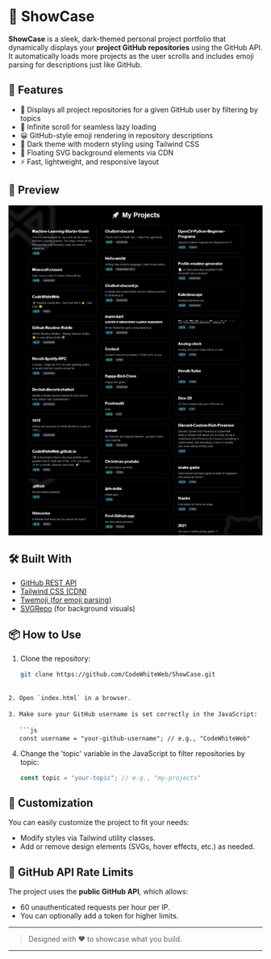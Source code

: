 # 🌟 ShowCase

**ShowCase** is a sleek, dark-themed personal project portfolio that dynamically displays your **project GitHub repositories** using the GitHub API. It automatically loads more projects as the user scrolls and includes emoji parsing for descriptions just like GitHub.

## 🚀 Features

- 🎯 Displays all project repositories for a given GitHub user by filtering by topics
- 🔄 Infinite scroll for seamless lazy loading
- 😀 GitHub-style emoji rendering in repository descriptions
- 🌙 Dark theme with modern styling using Tailwind CSS
- 🎨 Floating SVG background elements via CDN
- ⚡ Fast, lightweight, and responsive layout

## 📸 Preview

![ShowCase Screenshot](./screenshot.png)

## 🛠️ Built With

- [GitHub REST API](https://docs.github.com/en/rest)
- [Tailwind CSS (CDN)](https://tailwindcss.com/docs/installation/play-cdn)
- [Twemoji (for emoji parsing)](https://github.com/twitter/twemoji)
- [SVGRepo](https://www.svgrepo.com/) (for background visuals)

## 📦 How to Use

1. Clone the repository:
   ```bash
   git clone https://github.com/CodeWhiteWeb/ShowCase.git
```

2. Open `index.html` in a browser.

3. Make sure your GitHub username is set correctly in the JavaScript:

   ```js
   const username = "your-github-username"; // e.g., "CodeWhiteWeb"
   ```
4. Change the 'topic' variable in the JavaScript to filter repositories by topic:

   ```js
   const topic = "your-topic"; // e.g., "my-projects"
   ```

## 🧠 Customization
You can easily customize the project to fit your needs:
* Modify styles via Tailwind utility classes.
* Add or remove design elements (SVGs, hover effects, etc.) as needed.


## 🔐 GitHub API Rate Limits

The project uses the **public GitHub API**, which allows:

* 60 unauthenticated requests per hour per IP.
* You can optionally add a token for higher limits.

---

> Designed with ❤️ to showcase what you build.

---